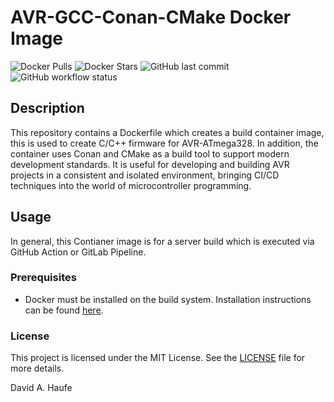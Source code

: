 # AVR-GCC-Conan-CMake Docker Image

![Docker Pulls](https://img.shields.io/docker/pulls/zombieanfuehrer/avr-gcc-conan-cmake)
![Docker Stars](https://img.shields.io/docker/stars/zombieanfuehrer/avr-gcc-conan-cmake)
![GitHub last commit](https://img.shields.io/github/last-commit/Zombieanfuehrer/avr-gcc-build-contianer)
![GitHub workflow status](https://img.shields.io/github/actions/workflow/status/Zombieanfuehrer/avr-gcc-build-contianer/docker-publish.yml)

## Description

This repository contains a Dockerfile which creates a build container image, this is used to create C/C++ firmware for AVR-ATmega328. 
In addition, the container uses Conan and CMake as a build tool to support modern development standards. It is useful for developing and building AVR projects in a consistent and isolated environment, bringing CI/CD techniques into the world of microcontroller programming.

## Usage

In general, this Contianer image is for a server build which is executed via GitHub Action or GitLab Pipeline.

### Prerequisites

- Docker must be installed on the build system. Installation instructions can be found [here](https://docs.docker.com/get-docker/).

### License

This project is licensed under the MIT License. See the [LICENSE](LICENSE) file for more details.

David A. Haufe